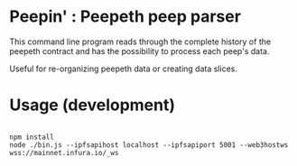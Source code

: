 # Peepin' : Peepeth peep parser

This command line program reads through the complete history of the peepeth contract and
has the possibility to process each peep's data.

Useful for re-organizing peepeth data or creating data slices.

# Usage (development)

```

npm install
node ./bin.js --ipfsapihost localhost --ipfsapiport 5001 --web3hostws wss://mainnet.infura.io/_ws

```

